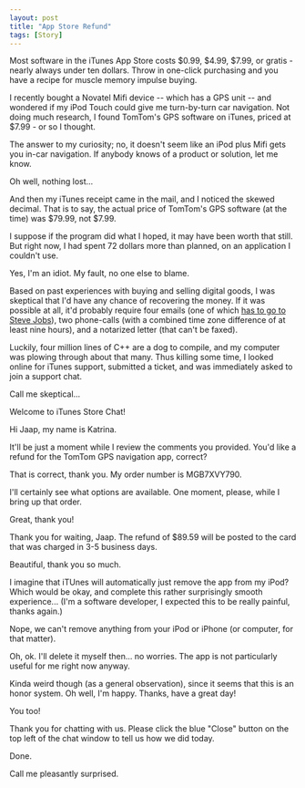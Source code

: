 ```yaml
---
layout: post
title: "App Store Refund"
tags: [Story]
---
```


Most software in the iTunes App Store costs $0.99, $4.99, $7.99, or gratis - nearly always under ten dollars. Throw in one-click purchasing and you have a recipe for muscle memory impulse buying.

I recently bought a Novatel Mifi device -- which has a GPS unit -- and wondered if my iPod Touch could give me turn-by-turn car navigation. Not doing much research, I found TomTom's GPS software on iTunes, priced at $7.99 - or so I thought.

The answer to my curiosity; no, it doesn't seem like an iPod plus Mifi gets you in-car navigation. If anybody knows of a product or solution, let me know.

Oh well, nothing lost...

And then my iTunes receipt came in the mail, and I noticed the skewed decimal. That is to say, the actual price of TomTom's GPS software (at the time) was $79.99, not $7.99.

I suppose if the program did what I hoped, it may have been worth that still. But right now, I had spent 72 dollars more than planned, on an application I couldn't use.

Yes, I'm an idiot. My fault, no one else to blame.

Based on past experiences with buying and selling digital goods, I was skeptical that I'd have any chance of recovering the money. If it was possible at all, it'd probably require four emails (one of which [has to go to Steve Jobs](/2003/10/01/ceo-support/)), two phone-calls (with a combined time zone difference of at least nine hours), and a notarized letter (that can't be faxed).

Luckily, four million lines of C++ are a dog to compile, and my computer was plowing through about that many. Thus killing some time, I looked online for iTunes support, submitted a ticket, and was immediately asked to join a support chat.

Call me skeptical...

<div markdown="1" class="quote">
Welcome to iTunes Store Chat!
 
Hi Jaap, my name is Katrina.

It'll be just a moment while I review the comments you provided.
You'd like a refund for the TomTom GPS navigation app, correct?
</div>

That is correct, thank you. My order number is MGB7XVY790.

<div markdown="1" class="quote">
I'll certainly see what options are available. One moment, please, while I bring up that order.
</div>

Great, thank you!

<div markdown="1" class="quote">
Thank you for waiting, Jaap. The refund of $89.59 will be posted to the card that was charged in 3-5 business days.
</div>

Beautiful, thank you so much.

I imagine that iTUnes will automatically just remove the app from my iPod? Which would be okay, and complete this rather surprisingly smooth experience... (I'm a software developer, I expected this to be really painful, thanks again.)

<div markdown="1" class="quote">
Nope, we can't remove anything from your iPod or iPhone (or computer, for that matter).
</div>

Oh, ok. I'll delete it myself then... no worries. The app is not particularly useful for me right now anyway.

Kinda weird though (as a general observation), since it seems that this is an honor system. Oh well, I'm happy. Thanks, have a great day!

<div markdown="1" class="quote">
You too!

Thank you for chatting with us. Please click the blue "Close" button on the top left of the chat window to tell us how we did today.
</div>

Done.

Call me pleasantly surprised.
